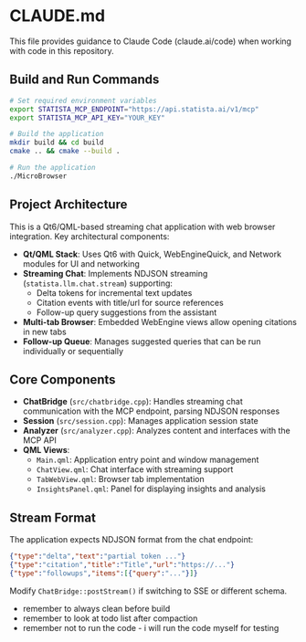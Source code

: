 # CLAUDE.md

This file provides guidance to Claude Code (claude.ai/code) when working with code in this repository.

## Build and Run Commands

```bash
# Set required environment variables
export STATISTA_MCP_ENDPOINT="https://api.statista.ai/v1/mcp"
export STATISTA_MCP_API_KEY="YOUR_KEY"

# Build the application
mkdir build && cd build
cmake .. && cmake --build .

# Run the application
./MicroBrowser
```

## Project Architecture

This is a Qt6/QML-based streaming chat application with web browser integration. Key architectural components:

- **Qt/QML Stack**: Uses Qt6 with Quick, WebEngineQuick, and Network modules for UI and networking
- **Streaming Chat**: Implements NDJSON streaming (`statista.llm.chat.stream`) supporting:
  - Delta tokens for incremental text updates
  - Citation events with title/url for source references
  - Follow-up query suggestions from the assistant
- **Multi-tab Browser**: Embedded WebEngine views allow opening citations in new tabs
- **Follow-up Queue**: Manages suggested queries that can be run individually or sequentially

## Core Components

- **ChatBridge** (`src/chatbridge.cpp`): Handles streaming chat communication with the MCP endpoint, parsing NDJSON responses
- **Session** (`src/session.cpp`): Manages application session state
- **Analyzer** (`src/analyzer.cpp`): Analyzes content and interfaces with the MCP API
- **QML Views**: 
  - `Main.qml`: Application entry point and window management
  - `ChatView.qml`: Chat interface with streaming support
  - `TabWebView.qml`: Browser tab implementation
  - `InsightsPanel.qml`: Panel for displaying insights and analysis

## Stream Format

The application expects NDJSON format from the chat endpoint:
```json
{"type":"delta","text":"partial token ..."}
{"type":"citation","title":"Title","url":"https://..."}
{"type":"followups","items":[{"query":"..."}]}
```

Modify `ChatBridge::postStream()` if switching to SSE or different schema.
- remember to always clean before build
- remember to look at todo list after compaction
- remember not to run the code - i will run the code myself for testing